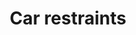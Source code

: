 ---
title: Car restraints
longTitle: 'Car restraints'
tags:
- gccommon
usedFor:
- "[[Automobile safety equipment]]"
---